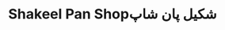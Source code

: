---
title: "Shakeel Pan Shopشکیل پان شاپ"
url: /karachi/shakeel-pan-shopshkhyl-pn-shp/
shop: tobacco
---
